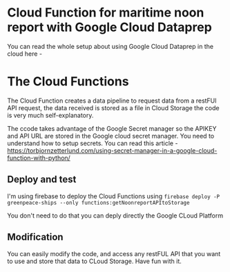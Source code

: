# Cloud Function for maritime noon report with Google Cloud Dataprep

You can read the whole setup about using Google Cloud Dataprep in the cloud here -

# The Cloud Functions
The Cloud Function creates a data pipeline to request data from a restFUl API request, the data received is stored as a file in Cloud Storage the code is very much self-explanatory.

The ccode takes advantage of the Google Secret manager so the APIKEY and API URL are stored in the Google cloud secret manager. You need to understand how to setup secrets. You can read this article - https://torbjornzetterlund.com/using-secret-manager-in-a-google-cloud-function-with-python/

## Deploy and test
I'm using firebase to deploy the Cloud Functions using `firebase deploy -P greenpeace-ships --only functions:getNoonreportAPItoStorage`

You don't need to do that you can deply directly the Google CLoud Platform

## Modification 
You can easily modify the code, and access any restFUL API that you want to use and store that data to CLoud Storage. Have fun with it.